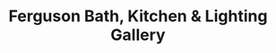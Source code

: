 ---
title: "Ferguson Bath, Kitchen & Lighting Gallery"
url: /sharonville/ferguson-bath-kitchen-and-lighting-gallery/
shop: kitchen
---